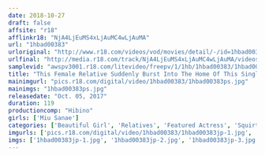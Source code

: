 ```yaml
---
date: 2018-10-27
draft: false
affsite: "r18"
afflinkr18: "NjA4LjEuMS4xLjAuMC4wLjAuMA"
url: "1hbad00383"
urloriginal: "http://www.r18.com/videos/vod/movies/detail/-/id=1hbad00383"
urlfinal: "http://media.r18.com/track/NjA4LjEuMS4xLjAuMC4wLjAuMA/videos/vod/movies/detail/-/id=1hbad00383"
samplevid: "awspv3001.r18.com/litevideo/freepv/1/1hb/1hbad00383/1hbad00383_dmb_w.mp4"
title: "This Female Relative Suddenly Burst Into The Home Of This Single Man He Tried To Contain His Lust, But When This 149cm Tall Cute Girl Who Loves Tantalizing Dirty Old Men With Her Squirting Pussy, He Could Resist No More Miu Sanae"
mainimgurl: "pics.r18.com/digital/video/1hbad00383/1hbad00383ps.jpg"
mainimgs: "1hbad00383ps.jpg"
releasedate: "Oct. 05, 2017"
duration: 119
productioncomp: "Hibino"
girls: ['Miu Sanae']
categories: ['Beautiful Girl', 'Relatives', 'Featured Actress', 'Squirting', 'Hi-Def']
imgurls: ['pics.r18.com/digital/video/1hbad00383/1hbad00383jp-1.jpg', 'pics.r18.com/digital/video/1hbad00383/1hbad00383jp-2.jpg', 'pics.r18.com/digital/video/1hbad00383/1hbad00383jp-3.jpg', 'pics.r18.com/digital/video/1hbad00383/1hbad00383jp-4.jpg', 'pics.r18.com/digital/video/1hbad00383/1hbad00383jp-5.jpg', 'pics.r18.com/digital/video/1hbad00383/1hbad00383jp-6.jpg', 'pics.r18.com/digital/video/1hbad00383/1hbad00383jp-7.jpg', 'pics.r18.com/digital/video/1hbad00383/1hbad00383jp-8.jpg', 'pics.r18.com/digital/video/1hbad00383/1hbad00383jp-9.jpg', 'pics.r18.com/digital/video/1hbad00383/1hbad00383jp-10.jpg', 'pics.r18.com/digital/video/1hbad00383/1hbad00383jp-11.jpg', 'pics.r18.com/digital/video/1hbad00383/1hbad00383jp-12.jpg', 'pics.r18.com/digital/video/1hbad00383/1hbad00383jp-13.jpg', 'pics.r18.com/digital/video/1hbad00383/1hbad00383jp-14.jpg', 'pics.r18.com/digital/video/1hbad00383/1hbad00383jp-15.jpg', 'pics.r18.com/digital/video/1hbad00383/1hbad00383jp-16.jpg', 'pics.r18.com/digital/video/1hbad00383/1hbad00383jp-17.jpg', 'pics.r18.com/digital/video/1hbad00383/1hbad00383jp-18.jpg', 'pics.r18.com/digital/video/1hbad00383/1hbad00383jp-19.jpg', 'pics.r18.com/digital/video/1hbad00383/1hbad00383jp-20.jpg']
imgs: ['1hbad00383jp-1.jpg', '1hbad00383jp-2.jpg', '1hbad00383jp-3.jpg', '1hbad00383jp-4.jpg', '1hbad00383jp-5.jpg', '1hbad00383jp-6.jpg', '1hbad00383jp-7.jpg', '1hbad00383jp-8.jpg', '1hbad00383jp-9.jpg', '1hbad00383jp-10.jpg', '1hbad00383jp-11.jpg', '1hbad00383jp-12.jpg', '1hbad00383jp-13.jpg', '1hbad00383jp-14.jpg', '1hbad00383jp-15.jpg', '1hbad00383jp-16.jpg', '1hbad00383jp-17.jpg', '1hbad00383jp-18.jpg', '1hbad00383jp-19.jpg', '1hbad00383jp-20.jpg']
---
```

